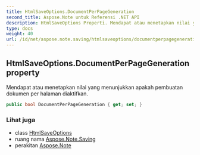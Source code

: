 ```yaml
---
title: HtmlSaveOptions.DocumentPerPageGeneration
second_title: Aspose.Note untuk Referensi .NET API
description: HtmlSaveOptions Properti. Mendapat atau menetapkan nilai yang menunjukkan apakah pembuatan dokumen per halaman diaktifkan.
type: docs
weight: 40
url: /id/net/aspose.note.saving/htmlsaveoptions/documentperpagegeneration/
---
```

## HtmlSaveOptions.DocumentPerPageGeneration property

Mendapat atau menetapkan nilai yang menunjukkan apakah pembuatan dokumen per halaman diaktifkan.

```csharp
public bool DocumentPerPageGeneration { get; set; }
```

### Lihat juga

* class [HtmlSaveOptions](../)
* ruang nama [Aspose.Note.Saving](../../htmlsaveoptions/)
* perakitan [Aspose.Note](../../../)


